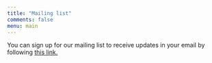 ```yaml
---
title: "Mailing list"
comments: false
menu: main
---
```


You can sign up for our mailing list to receive updates in your email by following [this link.](https://groups.google.com/forum/#!forum/chi4evs)
